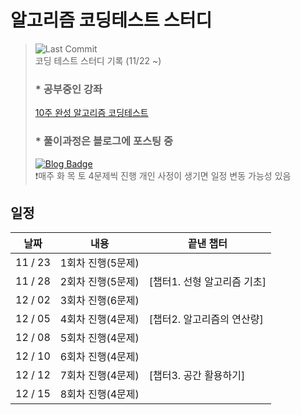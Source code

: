 # **알고리즘 코딩테스트 스터디**
> ![Last Commit](https://img.shields.io/github/last-commit/jihoooo97/Algorithm?style=flat&labelColor=white&logo=Java&logoColor=007396)  
> 코딩 테스트 스터디 기록 (11/22 ~)
> ### * 공부중인 강좌
> [10주 완성 알고리즘 코딩테스트](https://edu.goorm.io/learn/lecture/554/10주-완성-알고리즘-코딩테스트)
> ### * 풀이과정은 블로그에 포스팅 중
> [![Blog Badge](https://img.shields.io/badge/-Jiho's_Blog-white?style=flat&logo=naver)](https://blog.naver.com/yjh7827/222580604912)  
> ❗️매주 화 목 토 4문제씩 진행
> 개인 사정이 생기면 일정 변동 가능성 있음
## 일정
| 날짜 | 내용 | 끝낸 챕터 |
|---|---|---|
| 11 / 23 | 1회차 진행(5문제) ||
| 11 / 28 | 2회차 진행(5문제) |[챕터1. 선형 알고리즘 기초] |
| 12 / 02 | 3회차 진행(6문제) ||
| 12 / 05 | 4회차 진행(4문제) |[챕터2. 알고리즘의 연산량] |
| 12 / 08 | 5회차 진행(4문제) ||
| 12 / 10 | 6회차 진행(4문제) ||
| 12 / 12 | 7회차 진행(4문제) |[챕터3. 공간 활용하기] |
| 12 / 15 | 8회차 진행(4문제) |
